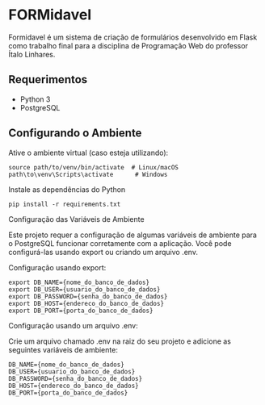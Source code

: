 # FORMidavel 
Formidavel é um sistema de criação de formulários desenvolvido em Flask como trabalho final para a disciplina de Programação Web do professor Ítalo Linhares.

## Requerimentos

- Python 3
- PostgreSQL

## Configurando o Ambiente

Ative o ambiente virtual (caso esteja utilizando):

```
source path/to/venv/bin/activate  # Linux/macOS
path\to\venv\Scripts\activate      # Windows
```

Instale as dependências do Python

```
pip install -r requirements.txt
```

Configuração das Variáveis de Ambiente

Este projeto requer a configuração de algumas variáveis de ambiente para o PostgreSQL funcionar corretamente com a aplicação. Você pode configurá-las usando export ou criando um arquivo .env.

Configuração usando export:

```
export DB_NAME={nome_do_banco_de_dados}
export DB_USER={usuario_do_banco_de_dados}
export DB_PASSWORD={senha_do_banco_de_dados}
export DB_HOST={endereco_do_banco_de_dados}
export DB_PORT={porta_do_banco_de_dados}
```

Configuração usando um arquivo .env:

Crie um arquivo chamado .env na raiz do seu projeto e adicione as seguintes variáveis de ambiente:

```
DB_NAME={nome_do_banco_de_dados}
DB_USER={usuario_do_banco_de_dados}
DB_PASSWORD={senha_do_banco_de_dados}
DB_HOST={endereco_do_banco_de_dados}
DB_PORT={porta_do_banco_de_dados}
```
